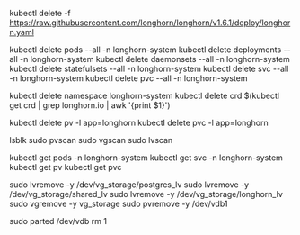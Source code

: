 
kubectl delete -f https://raw.githubusercontent.com/longhorn/longhorn/v1.6.1/deploy/longhorn.yaml

kubectl delete pods --all -n longhorn-system
kubectl delete deployments --all -n longhorn-system
kubectl delete daemonsets --all -n longhorn-system
kubectl delete statefulsets --all -n longhorn-system
kubectl delete svc --all -n longhorn-system
kubectl delete pvc --all -n longhorn-system

kubectl delete namespace longhorn-system
kubectl delete crd $(kubectl get crd | grep longhorn.io | awk '{print $1}')

kubectl delete pv -l app=longhorn
kubectl delete pvc -l app=longhorn




lsblk
sudo pvscan
sudo vgscan
sudo lvscan


kubectl get pods -n longhorn-system
kubectl get svc -n longhorn-system
kubectl get pv
kubectl get pvc

sudo lvremove -y /dev/vg_storage/postgres_lv
sudo lvremove -y /dev/vg_storage/shared_lv
sudo lvremove -y /dev/vg_storage/longhorn_lv
sudo vgremove -y vg_storage
sudo pvremove -y /dev/vdb1

sudo parted /dev/vdb rm 1
